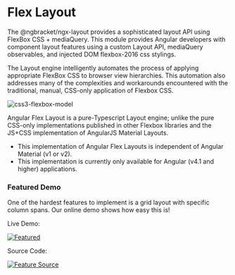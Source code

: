 # Flex Layout

The @ngbracket/ngx-layout provides a sophisticated layout API using FlexBox CSS + mediaQuery. This module provides Angular
developers with component layout features using a custom Layout API, mediaQuery observables, and injected DOM
flexbox-2016 css stylings.

The Layout engine intelligently automates the process of applying appropriate FlexBox CSS to browser view hierarchies.
This automation also addresses many of the complexities and workarounds encountered with the traditional, manual,
CSS-only application of Flexbox CSS.

![css3-flexbox-model](https://cloud.githubusercontent.com/assets/210413/20034148/49a4fb62-a382-11e6-9822-42b90dec69be.jpg)

Angular Flex Layout is a pure-Typescript Layout engine; unlike the pure CSS-only implementations published in other
Flexbox libraries and the JS+CSS implementation of AngularJS Material Layouts.

- This implementation of Angular Flex Layouts is independent of Angular Material (v1 or v2).
- This implementation is currently only available for Angular (v4.1 and higher) applications.

### Featured Demo

One of the hardest features to implement is a grid layout with specific column spans. Our online demo shows how easy
this is!

Live Demo:

[![Featured](https://cloud.githubusercontent.com/assets/210413/24045163/216dae9c-0aec-11e7-8b22-616a4328eca3.jpg)](https://tburleson-layouts-demos.firebaseapp.com/#/stackoverflow)

Source Code:

[![Feature Source](https://cloud.githubusercontent.com/assets/210413/24045169/247bad3c-0aec-11e7-827a-6ece0775ff39.jpg)](https://github.com/ngbracket/ngx-layout/blob/main/src/demo-app/app/stack-overflow/columnSpan.demo.ts#L28)
